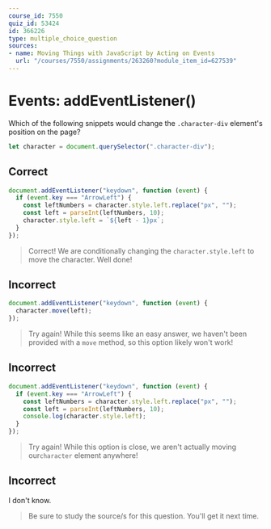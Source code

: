 ```yaml
---
course_id: 7550
quiz_id: 53424
id: 366226
type: multiple_choice_question
sources:
- name: Moving Things with JavaScript by Acting on Events
  url: "/courses/7550/assignments/263260?module_item_id=627539"
---
```


# Events: addEventListener()

Which of the following snippets would change the `.character-div` element's
position on the page?

```javascript
let character = document.querySelector(".character-div");
```

## Correct

```javascript
document.addEventListener("keydown", function (event) {
  if (event.key === "ArrowLeft") {
    const leftNumbers = character.style.left.replace("px", "");
    const left = parseInt(leftNumbers, 10);
    character.style.left = `${left - 1}px`;
  }
});
```

> Correct! We are conditionally changing the `character.style.left` to move the
> character. Well done!

## Incorrect

```javascript
document.addEventListener("keydown", function (event) {
  character.move(left);
});
```

> Try again! While this seems like an easy answer, we haven't been provided with a
> `move` method, so this option likely won't work!

## Incorrect

```javascript
document.addEventListener("keydown", function (event) {
  if (event.key === "ArrowLeft") {
    const leftNumbers = character.style.left.replace("px", "");
    const left = parseInt(leftNumbers, 10);
    console.log(character.style.left);
  }
});
```

> Try again! While this option is close, we aren't actually moving our`character`
> element anywhere!

## Incorrect

I don't know.

> Be sure to study the source/s for this question. You'll get it next time.
